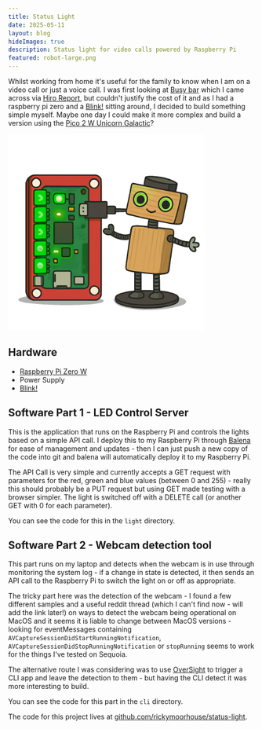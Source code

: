```yaml
---
title: Status Light
date: 2025-05-11
layout: blog
hideImages: true
description: Status light for video calls powered by Raspberry Pi
featured: robot-large.png
---
```


Whilst working from home it's useful for the family to know when I am on a video call or just a voice call. I was first looking at [Busy bar](https://busy.bar/preview) which I came across via [Hiro Report](http://hiro.report),  but couldn't justify the cost of it and as I had a raspberry pi zero and a [Blink!](https://shop.pimoroni.com/products/blinkt?variant=22408658695) sitting around, I decided to build something simple myself. Maybe one day I  could make it more complex and build a version using the [Pico 2 W Unicorn Galactic](https://shop.pimoroni.com/products/space-unicorns?variant=40842033561683)?

<!--more-->
![Robot with Pi Zero](robot.png#floatright)

## Hardware

- [Raspberry Pi Zero W](https://shop.pimoroni.com/products/raspberry-pi-zero-w?variant=39458414264403)
- Power Supply
- [Blink!](https://shop.pimoroni.com/products/blinkt?variant=22408658695)

## Software Part 1 - LED Control Server

This is the application that runs on the Raspberry Pi and controls the lights based on a simple API call. I deploy this to my Raspberry Pi through [Balena](https://www.balena.io/) for ease of management and updates - then I can just push a new copy of the code into git and balena will automatically deploy it to my Raspberry Pi.

The API Call is very simple and currently accepts a GET request with parameters for the red, green and blue values (between 0 and 255) - really this should probably be a PUT request but using GET made testing with a browser simpler.  The light is switched off with a DELETE call (or another GET with 0 for each parameter).

You can see the code for this in the `light` directory.

## Software Part 2 - Webcam detection tool


This part runs on my laptop and detects when the webcam is in use through monitoring the system log - if a change in state is detected, it then sends an API call to the Raspberry Pi to switch the light on or off as appropriate.

The tricky part here was the detection of the webcam - I found a few different samples and a useful reddit thread (which I can't find now - will add the link later!) on ways to detect the webcam being operational on MacOS and it seems it is liable to change between MacOS versions - looking for eventMessages containing `AVCaptureSessionDidStartRunningNotification`, `AVCaptureSessionDidStopRunningNotification` or `stopRunning` seems to work for the things I've tested on Sequoia. 

The alternative route I was considering was to use [OverSight](https://github.com/objective-see/OverSight) to trigger a CLI app and leave the detection to them - but having the CLI detect it was more interesting to build. 

You can see the code for this part in the `cli` directory. 

The code for this project lives at [github.com/rickymoorhouse/status-light](https://github.com/rickymoorhouse/status-light/).

